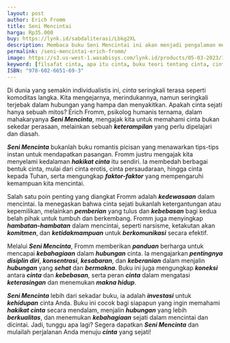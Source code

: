 ```yaml
---
layout: post
author: Erich Fromm
title: Seni Mencintai
harga: Rp35.000
buy: https://lynk.id/sabdaliterasi/Lbkg2XL
description: Membaca buku Seni Mencintai ini akan menjadi pengalaman mengecewakan bagi siapa pun yang mengharapkan petunjuk mudah dalam seni mencintai.
permalink: /seni-mencintai-erich-fromm/
image: https://s3.us-west-1.wasabisys.com/lynk.id/products/05-03-2023/1677997864866_9050822
keyword: [filsafat cinta, apa itu cinta, buku teori tentang cinta, cinta dalam psikologi, psikologi, ebook basabasi, cinta erich fromm]
ISBN: "978-602-6651-69-3"
---
```

<p>Di dunia yang semakin individualistis ini, <em>cinta</em> seringkali terasa seperti komoditas langka. Kita mengejarnya, merindukannya, namun seringkali terjebak dalam hubungan yang hampa dan menyakitkan. Apakah cinta sejati hanya sebuah mitos? Erich Fromm, psikolog humanis ternama, dalam mahakaryanya <em><strong>Seni Mencinta</strong></em>, mengajak kita untuk memahami cinta bukan sekedar perasaan, melainkan sebuah <em><strong>keterampilan</strong></em> yang perlu dipelajari dan diasah.</p><p><em><strong>Seni Mencinta</strong></em> bukanlah buku romantis picisan yang menawarkan tips-tips instan untuk mendapatkan pasangan. Fromm justru mengajak kita menyelami kedalaman <em><strong>hakikat cinta</strong></em> itu sendiri. Ia membedah berbagai bentuk cinta, mulai dari cinta erotis, cinta persaudaraan, hingga cinta kepada Tuhan, serta mengungkap <em><strong>faktor-faktor</strong></em> yang mempengaruhi kemampuan kita mencintai.</p><p>Salah satu poin penting yang diangkat Fromm adalah <em><strong>kedewasaan</strong></em> dalam mencintai. Ia menegaskan bahwa cinta sejati bukanlah ketergantungan atau kepemilikan, melainkan <em><strong>pemberian</strong></em> yang tulus dan <em><strong>kebebasan</strong></em> bagi kedua belah pihak untuk tumbuh dan berkembang. Fromm juga menyingkap <em><strong>hambatan-hambatan</strong></em> dalam mencintai, seperti narsisme, ketakutan akan <em><strong>komitmen</strong></em>, dan <em><strong>ketidakmampuan</strong></em> untuk <em><strong>berkomunikasi</strong></em> secara efektif.</p><p>Melalui <em><strong>Seni Mencinta</strong></em>, Fromm memberikan <em><strong>panduan</strong></em> berharga untuk mencapai <em><strong>kebahagiaan</strong></em> dalam <em><strong>hubungan</strong></em> cinta. Ia mengajarkan <em><strong>pentingnya</strong></em> <em><strong>disiplin diri</strong></em>, <em><strong>konsentrasi</strong></em>, <em><strong>kesabaran</strong></em>, dan <em><strong>keberanian</strong></em> dalam menjalin <em><strong>hubungan</strong></em> yang <em><strong>sehat</strong></em> dan <em><strong>bermakna</strong></em>. Buku ini juga mengungkap <em><strong>koneksi</strong></em> antara <em><strong>cinta</strong></em> dan <em><strong>kebebasan</strong></em>, serta peran <em><strong>cinta</strong></em> dalam mengatasi <em><strong>keterasingan</strong></em> dan menemukan <em><strong>makna hidup</strong></em>.</p><p><em><strong>Seni Mencinta</strong></em> lebih dari sekadar buku, ia adalah <em><strong>investasi</strong></em> untuk <em><strong>kehidupan</strong></em> cinta Anda. Buku ini cocok bagi siapapun yang ingin memahami <em><strong>hakikat cinta</strong></em> secara mendalam, menjalin <em><strong>hubungan</strong></em> yang lebih <em><strong>berkualitas</strong></em>, dan menemukan <em><strong>kebahagiaan</strong></em> sejati dalam mencintai dan dicintai. Jadi, tunggu apa lagi? Segera dapatkan <em><strong>Seni Mencinta</strong></em> dan mulailah perjalanan Anda menuju <em><strong>cinta</strong></em> yang sejati!</p>
